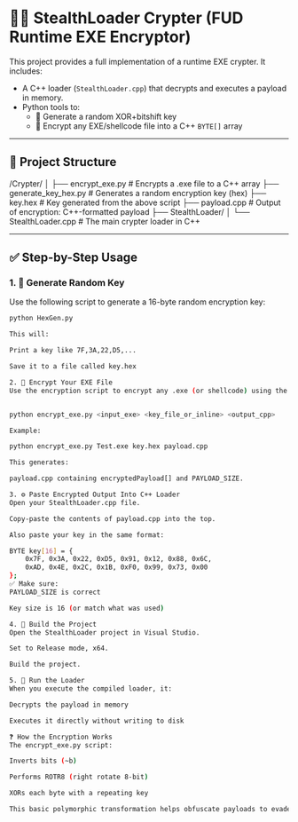 # 🕵️‍♂️ StealthLoader Crypter (FUD Runtime EXE Encryptor)

This project provides a full implementation of a runtime EXE crypter. It includes:

- A C++ loader (`StealthLoader.cpp`) that decrypts and executes a payload in memory.
- Python tools to:
  - 🔐 Generate a random XOR+bitshift key
  - 🧬 Encrypt any EXE/shellcode file into a C++ `BYTE[]` array

---

## 📁 Project Structure

/Crypter/
│
├── encrypt_exe.py # Encrypts a .exe file to a C++ array
├── generate_key_hex.py # Generates a random encryption key (hex)
├── key.hex # Key generated from the above script
├── payload.cpp # Output of encryption: C++-formatted payload
├── StealthLoader/
│ └── StealthLoader.cpp # The main crypter loader in C++


---

## ✅ Step-by-Step Usage

### 1. 🔑 Generate Random Key

Use the following script to generate a 16-byte random encryption key:

```bash
python HexGen.py

This will:

Print a key like 7F,3A,22,D5,...

Save it to a file called key.hex

2. 🔐 Encrypt Your EXE File
Use the encryption script to encrypt any .exe (or shellcode) using the key:


python encrypt_exe.py <input_exe> <key_file_or_inline> <output_cpp>

Example:

python encrypt_exe.py Test.exe key.hex payload.cpp

This generates:

payload.cpp containing encryptedPayload[] and PAYLOAD_SIZE.

3. ⚙️ Paste Encrypted Output Into C++ Loader
Open your StealthLoader.cpp file.

Copy-paste the contents of payload.cpp into the top.

Also paste your key in the same format:

BYTE key[16] = {
    0x7F, 0x3A, 0x22, 0xD5, 0x91, 0x12, 0x88, 0x6C,
    0xAD, 0x4E, 0x2C, 0x1B, 0xF0, 0x99, 0x73, 0x00
};
✅ Make sure:
PAYLOAD_SIZE is correct

Key size is 16 (or match what was used)

4. 🧪 Build the Project
Open the StealthLoader project in Visual Studio.

Set to Release mode, x64.

Build the project.

5. 🧨 Run the Loader
When you execute the compiled loader, it:

Decrypts the payload in memory

Executes it directly without writing to disk

❓ How the Encryption Works
The encrypt_exe.py script:

Inverts bits (~b)

Performs ROTR8 (right rotate 8-bit)

XORs each byte with a repeating key

This basic polymorphic transformation helps obfuscate payloads to evade detection.


